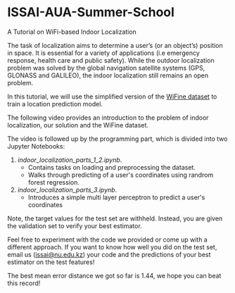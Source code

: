 # ISSAI-AUA-Summer-School

A Tutorial on WiFi-based Indoor Localization 

The task of localization aims to determine a user’s (or an object’s) position in space. It is essential for a variety of applications (i.e emergency response, health care and public safety). While the outdoor localization problem was solved by the global navigation satellite systems (GPS, GLONASS and GALILEO), the indoor localization still remains an open problem.

In this tutorial, we will use the simplified version of the [WiFine dataset](https://github.com/IS2AI/WiFine) to train a location prediction model. 

The following video provides an introduction to the problem of indoor localization, our solution and the WiFine dataset.
    
The video is followed up by the programming part, which is divided into two Jupyter Notebooks:
1. *indoor_localization_parts_1_2.ipynb*. 
    - Contains tasks on loading and preprocessing the dataset. 
    - Walks through predicting of a user's coordinates using randrom forest regression.
3. *indoor_localization_parts_3.ipynb*. 
    - Introduces a simple multi layer perceptron to predict a user's coordinates

Note, the target values for the test set are withheld. Instead, you are given the validation set to verify your best estimator.

Feel free to experiment with the code we provided or come up with a different approach. If you want to know how well you did on the test set, email us (<font color=blue>issai@nu.edu.kz</font>) your code and the predictions of your best estimator on the test features! 

The best mean error distance we got so far is 1.44, we hope you can beat this record!

